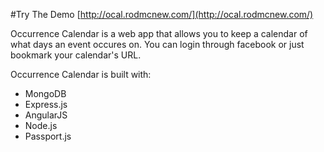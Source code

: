 #Try The Demo
[http://ocal.rodmcnew.com/](http://ocal.rodmcnew.com/)

Occurrence Calendar is a web app that allows you to keep a calendar of what days an event occures on. You can login through facebook or just bookmark your calendar's URL.

Occurrence Calendar is built with:
* MongoDB
* Express.js
* AngularJS
* Node.js
* Passport.js



